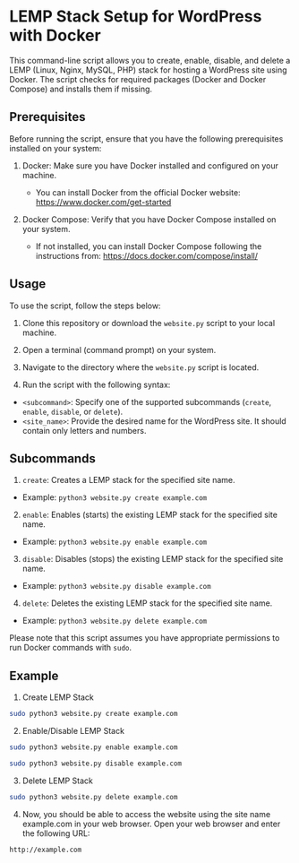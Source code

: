 # LEMP Stack Setup for WordPress with Docker

This command-line script allows you to create, enable, disable, and delete a LEMP (Linux, Nginx, MySQL, PHP) stack for hosting a WordPress site using Docker. The script checks for required packages (Docker and Docker Compose) and installs them if missing.

## Prerequisites

Before running the script, ensure that you have the following prerequisites installed on your system:

1. Docker: Make sure you have Docker installed and configured on your machine.
   - You can install Docker from the official Docker website: https://www.docker.com/get-started

2. Docker Compose: Verify that you have Docker Compose installed on your system.
   - If not installed, you can install Docker Compose following the instructions from: https://docs.docker.com/compose/install/

## Usage

To use the script, follow the steps below:

1. Clone this repository or download the `website.py` script to your local machine.

2. Open a terminal (command prompt) on your system.

3. Navigate to the directory where the `website.py` script is located.

4. Run the script with the following syntax:




- `<subcommand>`: Specify one of the supported subcommands (`create`, `enable`, `disable`, or `delete`).
- `<site_name>`: Provide the desired name for the WordPress site. It should contain only letters and numbers.

## Subcommands

1. `create`: Creates a LEMP stack for the specified site name.
- Example: `python3 website.py create example.com`

2. `enable`: Enables (starts) the existing LEMP stack for the specified site name.
- Example: `python3 website.py enable example.com`

3. `disable`: Disables (stops) the existing LEMP stack for the specified site name.
- Example: `python3 website.py disable example.com`

4. `delete`: Deletes the existing LEMP stack for the specified site name.
- Example: `python3 website.py delete example.com`

Please note that this script assumes you have appropriate permissions to run Docker commands with `sudo`.

## Example

1. Create LEMP Stack
```bash 
sudo python3 website.py create example.com
```
2. Enable/Disable LEMP Stack
```bash
sudo python3 website.py enable example.com
```
```bash
sudo python3 website.py disable example.com
```

3. Delete LEMP Stack
```bash 
sudo python3 website.py delete example.com
```
4. Now, you should be able to access the website using the site name example.com in your web browser. Open your web browser and enter the following URL:
```bash
http://example.com
```

